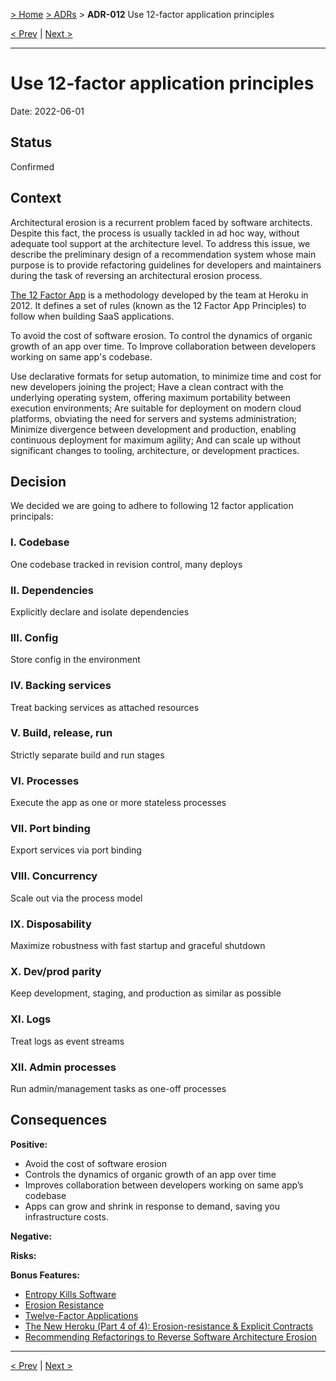 [> Home](../README.md) [> ADRs](README.md) > **ADR-012** Use 12-factor application principles

[< Prev](ADR-011-4-eyes-review.md)  |  [Next >](README.md)

---

# Use 12-factor application principles

Date: 2022-06-01

## Status

Confirmed

## Context

Architectural erosion is a recurrent problem  faced by software architects. Despite this fact, the process is usually tackled in ad hoc way, without adequate tool support at the architecture level. To address this issue, we describe the preliminary design of a recommendation system whose main purpose is to provide refactoring guidelines for developers and maintainers during the task of reversing an architectural erosion process.

[The 12 Factor App](https://12factor.net/) is a methodology developed by the team at Heroku in 2012. It defines a set of rules (known as the 12 Factor App Principles) to follow when building SaaS applications.

To avoid the cost of software erosion. To control the dynamics of organic growth of an app over time. To Improve collaboration between developers working on same app's codebase.

Use declarative formats for setup automation, to minimize time and cost for new developers joining the project;
Have a clean contract with the underlying operating system, offering maximum portability between execution environments;
Are suitable for deployment on modern cloud platforms, obviating the need for servers and systems administration;
Minimize divergence between development and production, enabling continuous deployment for maximum agility;
And can scale up without significant changes to tooling, architecture, or development practices.

## Decision

We decided we are going to adhere to following 12 factor application principals:

### I. Codebase

One codebase tracked in revision control, many deploys

### II. Dependencies

Explicitly declare and isolate dependencies

### III. Config

Store config in the environment

### IV. Backing services

Treat backing services as attached resources

### V. Build, release, run

Strictly separate build and run stages

### VI. Processes

Execute the app as one or more stateless processes

### VII. Port binding

Export services via port binding

### VIII. Concurrency

Scale out via the process model

### IX. Disposability

Maximize robustness with fast startup and graceful shutdown

### X. Dev/prod parity

Keep development, staging, and production as similar as possible

### XI. Logs

Treat logs as event streams

### XII. Admin processes

Run admin/management tasks as one-off processes

## Consequences

**Positive:**

- Avoid the cost of software erosion
- Controls the dynamics of organic growth of an app over time
- Improves collaboration between developers working on same app’s codebase
- Apps can grow and shrink in response to demand, saving you infrastructure costs.

**Negative:**

**Risks:**

**Bonus Features:**

- [Entropy Kills Software](https://learning.oreilly.com/library/view/software-architecture-metrics/9781098112226/ch09.html#entropy_kills_software)
- [Erosion Resistance](https://learning.oreilly.com/library/view/heroku-up-and/9781449341381/ch02.html#_erosion_resistance)
- [Twelve-Factor Applications](https://learning.oreilly.com/library/view/migrating-to-cloud-native/9781492047605/ch01.html#twelve_factor)
- [The New Heroku (Part 4 of 4): Erosion-resistance & Explicit Contracts](https://blog.heroku.com/the_new_heroku_4_erosion_resistance_explicit_contracts)
- [Recommending Refactorings to Reverse Software Architecture Erosion](https://gsd.uwaterloo.ca/sites/default/files/Full%20Text.pdf)

---

[< Prev](ADR-011-4-eyes-review.md)  |  [Next >](README.md)

